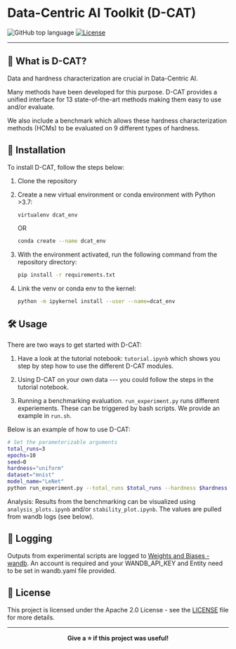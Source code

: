 # Data-Centric AI Toolkit (D-CAT)

![GitHub top language](https://img.shields.io/github/languages/top/seedatnabeel/D-CAT)
[![License](https://img.shields.io/badge/License-Apache%202.0-blue.svg)](https://opensource.org/licenses/Apache-2.0)

---

## 📝 What is D-CAT? 

Data and hardness characterization are crucial in Data-Centric AI. 

Many methods have been developed for this purpose. D-CAT provides a unified interface for 13 state-of-the-art methods making them easy to use and/or evaluate. 

We also include a benchmark which allows these hardness characterization methods (HCMs) to be evaluated on 9 different types of hardness.

## 🚀 Installation

To install D-CAT, follow the steps below:

1. Clone the repository

2. Create a new virtual environment or conda environment with Python >3.7: 

    ```bash
    virtualenv dcat_env 
    ```
    OR
    ```bash
    conda create --name dcat_env
    ```

3. With the environment activated, run the following command from the repository directory:

    ```bash
    pip install -r requirements.txt
    ```

4. Link the venv or conda env to the kernel:

    ```bash
    python -m ipykernel install --user --name=dcat_env
    ```

## 🛠️ Usage

There are two ways to get started with D-CAT:

1. Have a look at the tutorial notebook: `tutorial.ipynb` which shows you step by step how to use the different D-CAT modules.

2. Using D-CAT on your own data --- you could follow the steps in the tutorial notebook.

3. Running a benchmarking evaluation. `run_experiment.py` runs different experiements. These can be triggered by bash scripts. We provide an example in `run.sh`.

Below is an example of how to use D-CAT:

```bash
# Set the parameterizable arguments
total_runs=3
epochs=10
seed=0
hardness="uniform"
dataset="mnist"
model_name="LeNet"
python run_experiment.py --total_runs $total_runs --hardness $hardness --dataset $dataset --model_name $model_name --seed $seed --prop 0.1 --epochs $epochs
```

Analysis: Results from the benchmarking can be visualized using `analysis_plots.ipynb` and/or `stability_plot.ipynb`. The values are pulled from wandb logs (see below).

## 🔎 Logging
Outputs from experimental scripts are logged to [Weights and Biases - wandb](https://wandb.ai). An account is required and your WANDB_API_KEY and Entity need to be set in wandb.yaml file provided.



## 📄 License

This project is licensed under the Apache 2.0 License - see the [LICENSE](LICENSE) file for more details.



---

<div align="center">
    <strong>Give a ⭐️ if this project was useful!</strong>
</div>

